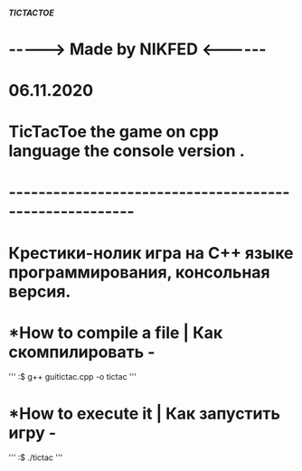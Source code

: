 ##### TICTACTOE #######
# ----->	Made by NIKFED 		<------
#	
#	06.11.2020	
#
#	TicTacToe the game on cpp language the console version .
# 	-------------------------------------------------------
# 	Крестики-нолик игра на C++ языке программирования, консольная версия.
#
#	*How to compile a file | Как скомпилировать - 
'''
	:$   g++ guitictac.cpp -o tictac
'''
#	*How to execute it | Как запустить игру - 
'''
	:$  ./tictac
'''
#
#
#
#
#
